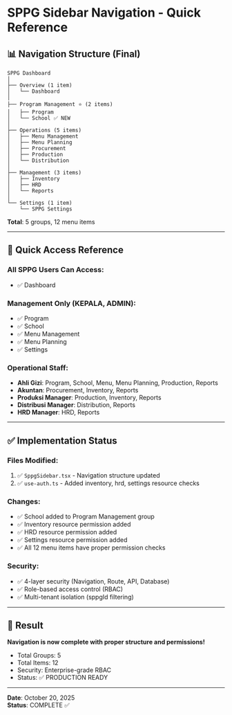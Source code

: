 # SPPG Sidebar Navigation - Quick Reference

## 📊 Navigation Structure (Final)

```
SPPG Dashboard
│
├── Overview (1 item)
│   └── Dashboard
│
├── Program Management ⭐ (2 items)
│   ├── Program
│   └── School ✅ NEW
│
├── Operations (5 items)
│   ├── Menu Management
│   ├── Menu Planning
│   ├── Procurement
│   ├── Production
│   └── Distribution
│
├── Management (3 items)
│   ├── Inventory
│   ├── HRD
│   └── Reports
│
└── Settings (1 item)
    └── SPPG Settings
```

**Total**: 5 groups, 12 menu items

---

## 🔐 Quick Access Reference

### All SPPG Users Can Access:
- ✅ Dashboard

### Management Only (KEPALA, ADMIN):
- ✅ Program
- ✅ School
- ✅ Menu Management
- ✅ Menu Planning
- ✅ Settings

### Operational Staff:
- **Ahli Gizi**: Program, School, Menu, Menu Planning, Production, Reports
- **Akuntan**: Procurement, Inventory, Reports
- **Produksi Manager**: Production, Inventory, Reports
- **Distribusi Manager**: Distribution, Reports
- **HRD Manager**: HRD, Reports

---

## ✅ Implementation Status

### Files Modified:
1. ✅ `SppgSidebar.tsx` - Navigation structure updated
2. ✅ `use-auth.ts` - Added inventory, hrd, settings resource checks

### Changes:
- ✅ School added to Program Management group
- ✅ Inventory resource permission added
- ✅ HRD resource permission added
- ✅ Settings resource permission added
- ✅ All 12 menu items have proper permission checks

### Security:
- ✅ 4-layer security (Navigation, Route, API, Database)
- ✅ Role-based access control (RBAC)
- ✅ Multi-tenant isolation (sppgId filtering)

---

## 🎯 Result

**Navigation is now complete with proper structure and permissions!**

- Total Groups: 5
- Total Items: 12
- Security: Enterprise-grade RBAC
- Status: ✅ PRODUCTION READY

---

**Date**: October 20, 2025  
**Status**: COMPLETE ✅
